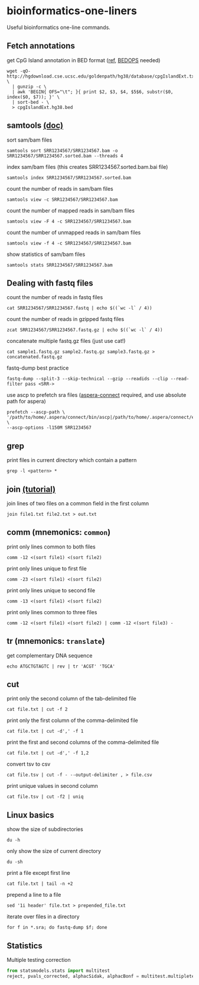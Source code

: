 # bioinformatics-one-liners
Useful bioinformatics one-line commands.

## Fetch annotations
get CpG Island annotation in BED format ([ref](https://www.biostars.org/p/236141/), [BEDOPS](https://bedops.readthedocs.io/en/latest/) needed)
```shell
wget -qO- http://hgdownload.cse.ucsc.edu/goldenpath/hg38/database/cpgIslandExt.txt.gz \
  | gunzip -c \
  | awk 'BEGIN{ OFS="\t"; }{ print $2, $3, $4, $5$6, substr($0, index($0, $7)); }' \
  | sort-bed - \
  > cpgIslandExt.hg38.bed
```
## samtools [(doc)](http://www.htslib.org/doc/samtools.html)
sort sam/bam files
```shell
samtools sort SRR1234567/SRR1234567.bam -o SRR1234567/SRR1234567.sorted.bam --threads 4
```

index sam/bam files (this creates SRR1234567.sorted.bam.bai file)
```shell
samtools index SRR1234567/SRR1234567.sorted.bam
```

count the number of reads in sam/bam files
```shell
samtools view -c SRR1234567/SRR1234567.bam
```

count the number of mapped reads in sam/bam files
```shell
samtools view -F 4 -c SRR1234567/SRR1234567.bam
```

count the number of unmapped reads in sam/bam files
```shell
samtools view -f 4 -c SRR1234567/SRR1234567.bam
```

show statistics of sam/bam files
```shell
samtools stats SRR1234567/SRR1234567.bam
```
## Dealing with fastq files
count the number of reads in fastq files
```shell
cat SRR1234567/SRR1234567.fastq | echo $((`wc -l` / 4))
```

count the number of reads in gzipped fastq files
```shell
zcat SRR1234567/SRR1234567.fastq.gz | echo $((`wc -l` / 4))
```

concatenate multiple fastq.gz files (just use cat!)
```shell
cat sample1.fastq.gz sample2.fastq.gz sample3.fastq.gz > concatenated.fastq.gz
```

fastq-dump best practice
```shell
fastq-dump --split-3 --skip-technical --gzip --readids --clip --read-filter pass <SRR->
```

use ascp to prefetch sra files ([aspera-connect](https://downloads.asperasoft.com/) required, and use absolute path for aspera)
```shell
prefetch --ascp-path \
'/path/to/home/.aspera/connect/bin/ascp|/path/to/home/.aspera/connect/etc/asperaweb_id_dsa.openssh' \
--ascp-options -l150M SRR1234567
```
## grep
print files in current directory which contain a pattern
```shell
grep -l <pattern> *
```
## join [(tutorial)](https://shapeshed.com/unix-join/)
join lines of two files on a common field in the first column
```shell
join file1.txt file2.txt > out.txt
```
## comm (mnemonics: `common`)
print only lines common to both files
```shell
comm -12 <(sort file1) <(sort file2)
```

print only lines unique to first file
```shell
comm -23 <(sort file1) <(sort file2)
```

print only lines unique to second file
```shell
comm -13 <(sort file1) <(sort file2)
```

print only lines common to three files
```shell
comm -12 <(sort file1) <(sort file2) | comm -12 <(sort file3) -
```
## tr (mnemonics: `translate`)
get complementary DNA sequence
```shell
echo ATGCTGTAGTC | rev | tr 'ACGT' 'TGCA'
```
## cut
print only the second column of the tab-delimited file
```shell
cat file.txt | cut -f 2
```

print only the first column of the comma-delimited file
```shell
cat file.txt | cut -d',' -f 1
```

print the first and second columns of the comma-delimited file
```shell
cat file.txt | cut -d',' -f 1,2
```

convert tsv to csv
```shell
cat file.tsv | cut -f - --output-delimiter , > file.csv
```

print unique values in second column
```shell
cat file.tsv | cut -f2 | uniq
```
## Linux basics
show the size of subdirectories
```shell
du -h
```

only show the size of current directory
```shell
du -sh
```

print a file except first line
```shell
cat file.txt | tail -n +2
```

prepend a line to a file
```shell
sed '1i header' file.txt > prepended_file.txt
```

iterate over files in a directory
```shell
for f in *.sra; do fastq-dump $f; done
```
## Statistics
Multiple testing correction
```python
from statsmodels.stats import multitest
reject, pvals_corrected, alphacSidak, alphacBonf = multitest.multipletests(p_values, method='fdr_bh')
```
